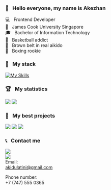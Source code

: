 ### 👋 &nbsp; Hello everyone, my name is Akezhan

💻 &nbsp; Frontend Developer   
🏫 &nbsp; James Cook University Singapore  
🎓 &nbsp; Bachelor of Information Technology  
🏀 &nbsp; Basketball addict  
👘 &nbsp; Brown belt in real aikido  
👊 &nbsp; Boxing rookie


### 🔨 &nbsp; My stack
[![My Skills](https://skillicons.dev/icons?i=html,css,js,sass,git,github,figma,react,redux,webpack,typescript,jest,gulp,vue,next,nuxt)](https://skillicons.dev)


### 🏆 &nbsp; My statistics
<img src="https://github-readme-stats.vercel.app/api?username=akezhanbexeitov&show_icons=true&theme=dark"/>
<img src="https://github-readme-stats.vercel.app/api/top-langs?username=akezhanbexeitov&layout=compact&theme=dark"/>


### 💎 &nbsp; My best projects
<img src="https://github-readme-stats.vercel.app/api/pin/?username=akezhanbexeitov&repo=react-burger&theme=dark"/>
<img src="https://github-readme-stats.vercel.app/api/pin/?username=akezhanbexeitov&repo=Forecast&theme=dark"/>
<img src="https://github-readme-stats.vercel.app/api/pin/?username=akezhanbexeitov&repo=GoCorona&theme=dark"/>

### 📞 &nbsp; Contact me
[![](https://img.shields.io/badge/linkedin-%230077B5.svg?style=for-the-badge&logo=linkedin)](https://www.linkedin.com/in/akezhan-bexeitov/)  
[![](https://img.shields.io/badge/Instagram-E4405F?style=for-the-badge&logo=instagram&logoColor=white)](https://www.instagram.com/akezhanbex/)  
Email:  
akidulatini@gmail.com

Phone number:  
+7 (747) 555 0365
